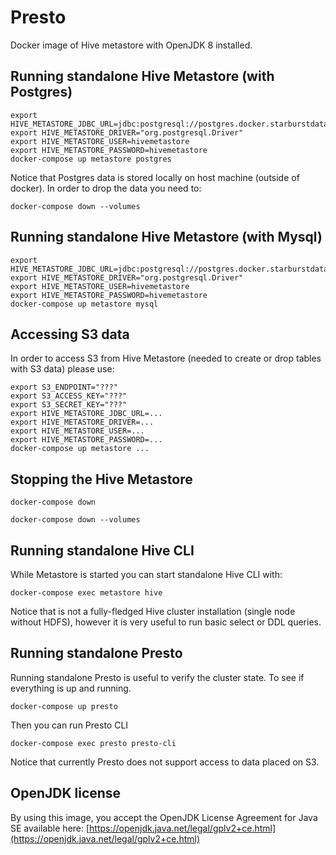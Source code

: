 # Presto
           
Docker image of Hive metastore with OpenJDK 8 installed.

## Running standalone Hive Metastore (with Postgres)

    export HIVE_METASTORE_JDBC_URL=jdbc:postgresql://postgres.docker.starburstdata.com/hivemetastore
    export HIVE_METASTORE_DRIVER="org.postgresql.Driver"
    export HIVE_METASTORE_USER=hivemetastore
    export HIVE_METASTORE_PASSWORD=hivemetastore
    docker-compose up metastore postgres

Notice that Postgres data is stored locally on host machine (outside of docker). 
In order to drop the data you need to:

    docker-compose down --volumes

## Running standalone Hive Metastore (with Mysql)

    export HIVE_METASTORE_JDBC_URL=jdbc:postgresql://postgres.docker.starburstdata.com/hivemetastore
    export HIVE_METASTORE_DRIVER="org.postgresql.Driver"
    export HIVE_METASTORE_USER=hivemetastore
    export HIVE_METASTORE_PASSWORD=hivemetastore
    docker-compose up metastore mysql

## Accessing S3 data

In order to access S3 from Hive Metastore (needed to create or drop tables with S3 data) please use:

    export S3_ENDPOINT="???"
    export S3_ACCESS_KEY="???"
    export S3_SECRET_KEY="???"
    export HIVE_METASTORE_JDBC_URL=...
    export HIVE_METASTORE_DRIVER=...
    export HIVE_METASTORE_USER=...
    export HIVE_METASTORE_PASSWORD=...
    docker-compose up metastore ...

## Stopping the Hive Metastore 

    docker-compose down 

    docker-compose down --volumes

## Running standalone Hive CLI

While Metastore is started you can start standalone Hive CLI with:

    docker-compose exec metastore hive

Notice that is not a fully-fledged Hive cluster installation (single node without HDFS), 
however it is very useful to run basic select or DDL queries.

## Running standalone Presto 

Running standalone Presto is useful to verify the cluster state. To see if everything is up and running.

    docker-compose up presto
   
Then you can run Presto CLI

    docker-compose exec presto presto-cli

Notice that currently Presto does not support access to data placed on S3.

## OpenJDK license

By using this image, you accept the OpenJDK License Agreement for Java SE available here:
[https://openjdk.java.net/legal/gplv2+ce.html](https://openjdk.java.net/legal/gplv2+ce.html)
